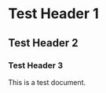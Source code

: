 # Test Header 1
## Test Header 2
### Test Header 3

This is a test document.

<object id="my-object" style="width: 200px; height: 200px;"></object>